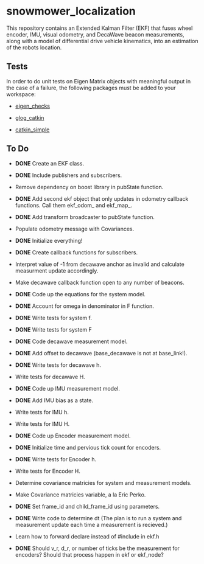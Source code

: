# snowmower_localization
This repository contains an Extended Kalman Filter (EKF) that fuses wheel encoder, IMU, visual odometry, and DecaWave beacon measurements, along with a model of differential drive vehicle kinematics, into an estimation of the robots location.

## Tests
In order to do unit tests on Eigen Matrix objects with meaningful output in the case of a failure, the following packages must be added to your workspace:
* [eigen_checks](https://github.com/ethz-asl/eigen_checks)

* [glog_catkin](https://github.com/ethz-asl/glog_catkin)

* [catkin_simple](https://github.com/catkin/catkin_simple)

## To Do
* **DONE** Create an EKF class.

* **DONE** Include publishers and subscribers.

* Remove dependency on boost library in pubState function.

* **DONE** Add second ekf object that only updates in odometry callback functions. Call them ekf_odom_ and ekf_map_.

* **DONE** Add transform broadcaster to pubState function.

* Populate odometry message with Covariances.

* **DONE** Initialize everything!

* **DONE** Create callback functions for subscribers.

* Interpret value of -1 from decawave anchor as invalid and calculate measurment update accordingly.

* Make decawave callback function open to any number of beacons.

* **DONE** Code up the equations for the system model.

* **DONE** Account for omega in denominator in F function.

* **DONE** Write tests for system f.

* **DONE** Write tests for system F

* **DONE** Code decawave measurement model.

* **DONE** Add offset to decawave (base_decawave is not at base_link!).

* **DONE** Write tests for decawave h.

* Write tests for decawave H.

* **DONE** Code up IMU measurement model.

* **DONE** Add IMU bias as a state.

* Write tests for IMU h.

* Write tests for IMU H.

* **DONE** Code up Encoder measurement model.

* **DONE** Initialize time and pervious tick count for encoders.

* **DONE** Write tests for Encoder h.

* Write tests for Encoder H.

* Determine covariance matricies for system and measurement models.

* Make Covariance matricies variable, a la Eric Perko.

* **DONE** Set frame_id and child_frame_id using parameters.

* **DONE** Write code to determine dt (The plan is to run a system and measurement update each time a measurement is recieved.)

* Learn how to forward declare instead of #include in ekf.h

* **DONE** Should v_r, d_r, or number of ticks be the measurement for encoders? Should that process happen in ekf or ekf_node?